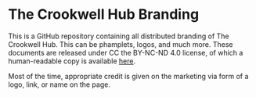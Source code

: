 # The Crookwell Hub Branding

This is a GitHub repository containing all distributed branding of The Crookwell Hub. This can be phamplets, logos, and much more. These documents are released under CC the BY-NC-ND 4.0 license, of which a human-readable copy is available [here](https://creativecommons.org/licenses/by-nc-nd/4.0/). 

Most of the time, appropriate credit is given on the marketing via form of a logo, link, or name on the page.
